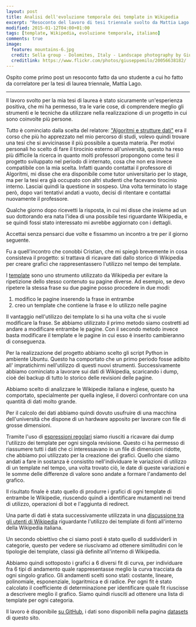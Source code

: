 ```yaml
---
layout: post
title: Analisi dell'evoluzione temporale dei template in Wikipedia
excerpt: "Resoconto del lavoro di tesi triennale svolto da Mattia Lago relativo all'analisi dell'evoluzione temporale dei template su Wikipedia in lingua italiana ed inglese"
modified: 2015-01-12T04:00+01:00
tags: [template, Wikipedia, evoluzione temporale, italiano]
comments: true
image:
  feature: mountains-6.jpg
  credit: Sella group - Dolomites, Italy - Landscape photography by Giuseppe Milo (CC-BY 2.0)
  creditlink: https://www.flickr.com/photos/giuseppemilo/20056638182/
---
```


Ospito come primo post un resoconto fatto da uno studente a cui ho fatto da correlatore per la tesi di laurea
triennale, Mattia Lago.

---

Il lavoro svolto per la mia tesi di laurea è stato sicuramente un'esperienza positiva, che mi ha permesso, tra
le varie cose, di comprendere meglio gli strumenti e le tecniche da utilizzare nella realizzazione di un
progetto in cui sono coinvolte più persone.

Tutto è cominciato dalla scelta del relatore: ["Algoritmi e strutture dati"](http://disi.unitn.it/~montreso/asd/)
era il corso che più ho apprezzato nel mio percorso di  studi, volevo quindi trovare una tesi che si avvicinasse
il più possibile a questa materia.
Per motivi personali ho scelto di fare il tirocinio esterno all'università, questo ha reso più difficile la ricerca
in quanto molti professori propongono come tesi il progetto sviluppato nel periodo di internato, cosa che
non era invece compatibile con la mia scelta.
Infatti quando contattai il professore di Algoritmi, mi disse che era disponibile come tutor universitario per
lo stage, ma per la tesi era già occupato con altri studenti che facevano tirocinio interno.
Lasciai quindi la questione in sospeso. Una volta terminato lo stage però, dopo vari tentativi andati a vuoto,
decisi di ritentare e contattai nuovamente il professore.

Qualche giorno dopo ricevetti la risposta, in cui mi disse che insieme ad un suo dottorando era nata l'idea di
una possibile tesi riguardante Wikipedia, e se quindi fossi stato interessato mi avrebbe aggiornato con i
dettagli.

Accettai senza pensarci due volte e fissammo un incontro a tre per il giorno seguente.

Fu a quell'incontro che conobbi Cristian, che mi spiegò brevemente in cosa consisteva il progetto: si
trattava di ricavare dati dallo storico di Wikipedia per creare grafici che rappresentassero l'utilizzo nel
tempo dei template.

I [template](https://it.wikipedia.org/wiki/Aiuto:Template) sono uno strumento utilizzato da Wikipedia per evitare
la ripetizione dello stesso contenuto su pagine diverse.
Ad esempio, se devo ripetere la stessa frase su due pagine posso procedere in due modi:

1.	modifico le pagine inserendo la frase in entrambe
2.	creo un template che contiene la frase e lo utilizzo nelle pagine

Il vantaggio nell'utilizzo dei template lo si ha una volta che si vuole modificare la frase. Se abbiamo
utilizzato il primo metodo siamo costretti ad andare a modificare entrambe le pagine. Con il secondo
metodo invece basta modificare il template e le pagine in cui esso è inserito cambieranno di conseguenza.

Per la realizzazione del progetto abbiamo scelto gli script Python in ambiente Ubuntu. Questo ha
comportato che un primo periodo fosse adibito all' impratichirmi nell'utilizzo di questi nuovi strumenti.
Successivamente abbiamo cominciato a lavorare sui dati di Wikipedia, scaricando i dump, cioè dei backup
di tutto lo storico delle revisioni delle pagine.

Abbiamo scelto di analizzare le Wikipedie italiana e inglese, questo ha comportato, specialmente per quella
inglese, il doverci confrontare con una quantità di dati molto grande.

Per il calcolo dei dati abbiamo quindi dovuto usufruire di una macchina dell'università che dispone di un
hardware apposito per lavorare con file di grosse dimensioni.

Tramite l'uso di [espressioni regolari](https://it.wikipedia.org/wiki/Espressione_regolare) siamo riusciti a
ricavare dai dump l'utilizzo dei template per ogni singola revisione. Questo ci ha permesso di riassumere
tutti i dati che ci interessavano in un file di dimensioni ridotte, che abbiamo poi utilizzato per la creazione
dei grafici.
Quello che siamo andati a fare in sostanza è consistito nell'individuare le variazioni di utilizzo di un
template nel tempo, una volta trovato ciò, le date di queste variazioni e le somme delle differenze di valore
sono andate a formare l'andamento del grafico.

Il risultato finale è stato quello di produrre i grafici di ogni template di entrambe le Wikipedie, riuscendo
quindi a identificare mutamenti nei trend di utilizzo, operazioni di bot e l'aggiunta di redirect.

Una parte di dati è stata successivamente utilizzata in una [discussione tra gli utenti di Wikipedia](https://it.wikipedia.org/wiki/Wikipedia:Bar/Discussioni/Statistiche_sull%27utilizzo_dei_template_relativi_alle_fonti) riguardante l'utilizzo dei template di fonti
all'interno della Wikipedia italiana.

Un secondo obiettivo che ci siamo posti è stato quello di suddividerli in categorie, questo per vedere se
riuscivamo ad ottenere similitudini con le tipologie dei template, classi già definite all'interno di Wikipedia.

Abbiamo quindi sottoposto i grafici a 6 diversi fit di curva, per individuare fra 6 tipi di andamento quale
rappresentasse meglio la curva tracciata da ogni singolo grafico. Gli andamenti scelti sono stati: costante,
lineare, polinomiale, esponenziale, logaritmica e di radice.
Per ogni fit è stato calcolato il coefficiente di determinazione per identificare quale fit riuscisse a descrivere
meglio il grafico.
Siamo quindi riusciti ad ottenere una lista di template per ogni categoria.

Il lavoro è disponibile [su GitHub](https://github.com/Tihacker/Wikipedia-Templates-Analysis), i dati sono disponibili
nella pagina [datasets](http://disi.unitn.it/~consonni/datasets/temporal-evolution-templates-wikipedia/) di questo sito.
